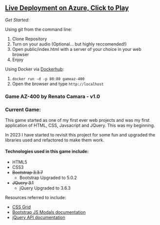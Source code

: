 ## [Live Deployment on Azure, Click to Play](https://gameaz-400.azurewebsites.net)

*Get Started:*

Using git from the command line:

 1. Clone Repository
 2. Turn on your audio (Optional... but highly reccomended!)
 3. Open public/index.html with a server of your choice in your web browser
 4. Enjoy

Using Docker via [Dockerhub](https://hub.docker.com/repository/docker/renatocamara/gameaz-400):

1. `docker run -d -p 80:80 gameaz-400` 
2. Open the browser and type `http://localhost`

### Game AZ-400 by Renato Camara - v1.0

### Current Game:

This game started as one of my first ever web projects and was my first application of HTML, CSS, Javsacript and JQuery. This was my beginning. 

In 2023 I have started to revisit this project for some fun and upgraded the libraries used and refactored to make them work.

#### Technologies used in this game include:

 * HTML5
 * CSS3
 * ~~Bootstrap 3.3.7~~
    * Bootstrap Upgraded to 5.0.2
 * ~~JQuery 3.1~~
    * jQuery Upgraded to 3.6.3

Resources referred to include:

* [CSS Grid](https://developer.mozilla.org/en-US/docs/Web/CSS/CSS_Grid_Layout)
* [Bootstrap JS Modals documentation](https://getbootstrap.com/javascript/#modals)
* [jQuery API documentation](https://api.jquery.com/)